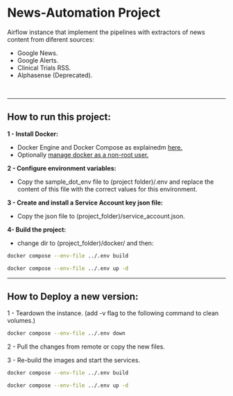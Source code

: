 # News-Automation Project #  

Airflow instance that implement the pipelines with extractors of news content from diferent sources:
- Google News.
- Google Alerts.
- Clinical Trials RSS.
- Alphasense (Deprecated).

<br/>

***

## How to run this project:

**1 - Install Docker:**
- Docker Engine and Docker Compose as explainedm [here.](https://docs.docker.com/engine/install/ubuntu/)
- Optionally [manage docker as a non-root user.](https://docs.docker.com/engine/install/linux-postinstall/#manage-docker-as-a-non-root-user)

**2 - Configure environment variables:**
- Copy the sample_dot_env file to (project folder)/.env and replace the content of this file with the 
correct values for this environment.  

**3 - Create and install a Service Account key json file:**
- Copy the json file to (project_folder)/service_account.json.

**4- Build the project:**  
- change dir to (project_folder)/docker/ and then:  

~~~ bash 
docker compose --env-file ../.env build
~~~

~~~ bash
docker compose --env-file ../.env up -d
~~~

***

## How to Deploy a new version:

1 - Teardown the instance. (add -v flag to the following command to clean volumes.)

~~~ bash
docker compose --env-file ../.env down
~~~ 

2 - Pull the changes from remote or copy the new files.

3 - Re-build the images and start the services.

~~~ bash 
docker compose --env-file ../.env build
~~~

~~~ bash
docker compose --env-file ../.env up -d
~~~